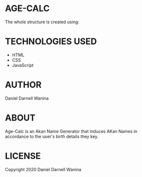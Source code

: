 # AGE-CALC
The whole structure is created using:

# TECHNOLOGIES USED
- HTML
- CSS
- JavaScript

# AUTHOR
Daniel Darnell Wanina

# ABOUT
Age-Calc is an Akan Name Generator that induces AKan Names in accordance to the user's birth details they key.

# LICENSE
Copyright 2020 Daniel Darnell Wanina
